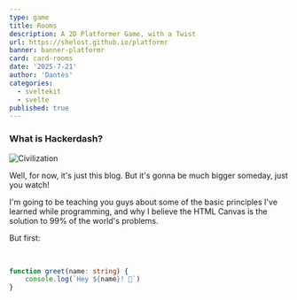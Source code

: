 ```yaml
---
type: game
title: Rooms
description: A 2D Platformer Game, with a Twist
url: https://shelost.github.io/platformr
banner: banner-platformr
card: card-rooms
date: '2025-7-21'
author: 'Dantès'
categories:
  - sveltekit
  - svelte
published: true
---
```


### What is Hackerdash?

![Civilization](/card/card-platformr.png)

Well, for now, it's just this blog. But it's gonna be much bigger someday, just you watch!

I'm going to be teaching you guys about some of the basic principles I've learned while programming, and why I believe the HTML Canvas is the solution to 99% of the world's problems.

But first:



&nbsp;

```ts
function greet(name: string) {
	console.log(`Hey ${name}! 👋`)
}
```
